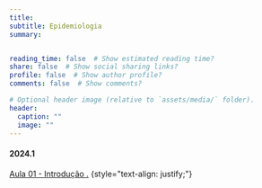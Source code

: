 ```yaml
---
title: 
subtitle: Epidemiologia
summary: 


reading_time: false  # Show estimated reading time?
share: false  # Show social sharing links?
profile: false  # Show author profile?
comments: false  # Show comments?

# Optional header image (relative to `assets/media/` folder).
header:
  caption: ""
  image: ""
---
```


#### **2024.1**

<a href=""> Aula 01 - Introdução .</a>
{style="text-align: justify;"}
